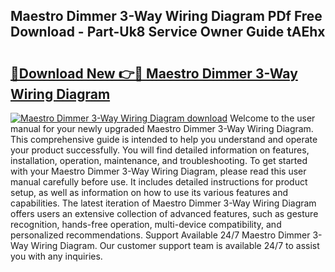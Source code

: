 ## Maestro Dimmer 3-Way Wiring Diagram PDf Free Download - Part-Uk8 Service Owner Guide tAEhx

# <h2><a href="http://dfr04e.blite.top/?on=Maestro+Dimmer+3-Way+Wiring+Diagram">🔗Download New 👉🔴 Maestro Dimmer 3-Way Wiring Diagram</a></h2>

[![Maestro Dimmer 3-Way Wiring Diagram download](https://i.imgur.com/lujVjoI.png)](http://dfr04e.blite.top/?on=Maestro+Dimmer+3-Way+Wiring+Diagram)
Welcome to the user manual for your newly upgraded Maestro Dimmer 3-Way Wiring Diagram. This comprehensive guide is intended to help you understand and operate your product successfully. You will find detailed information on features, installation, operation, maintenance, and troubleshooting. To get started with your Maestro Dimmer 3-Way Wiring Diagram, please read this user manual carefully before use. It includes detailed instructions for product setup, as well as information on how to use its various features and capabilities. The latest iteration of Maestro Dimmer 3-Way Wiring Diagram offers users an extensive collection of advanced features, such as gesture recognition, hands-free operation, multi-device compatibility, and personalized recommendations. Support Available 24/7 Maestro Dimmer 3-Way Wiring Diagram. Our customer support team is available 24/7 to assist you with any inquiries.
